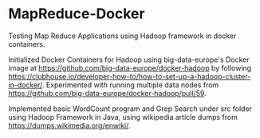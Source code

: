 # MapReduce-Docker
Testing Map Reduce Applications using Hadoop framework in docker containers.

Initialized Docker Containers for Hadoop using big-data-europe's Docker image at https://github.com/big-data-europe/docker-hadoop by following https://clubhouse.io/developer-how-to/how-to-set-up-a-hadoop-cluster-in-docker/. Experimented with running multiple data nodes from https://github.com/big-data-europe/docker-hadoop/pull/59. 

Implemented basic WordCount program and Grep Search under src folder using Hadoop Framework in Java, using wikipedia article dumps from https://dumps.wikimedia.org/enwiki/.
